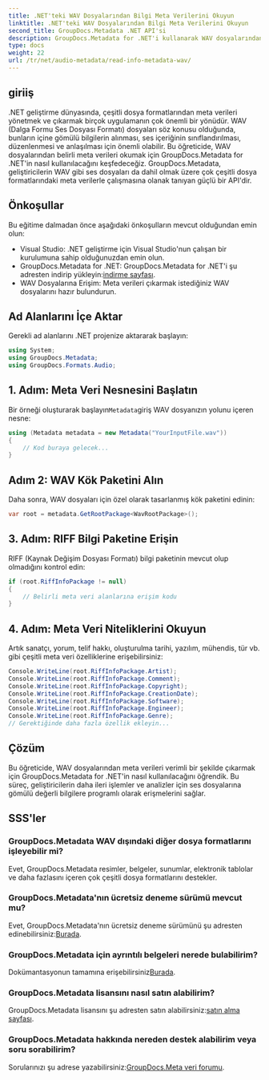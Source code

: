 ```yaml
---
title: .NET'teki WAV Dosyalarından Bilgi Meta Verilerini Okuyun
linktitle: .NET'teki WAV Dosyalarından Bilgi Meta Verilerini Okuyun
second_title: GroupDocs.Metadata .NET API'si
description: GroupDocs.Metadata for .NET'i kullanarak WAV dosyalarından meta verileri nasıl çıkaracağınızı öğrenin. Ses dosyası yönetimi için meta verilerden yararlanmak üzere bu adım adım öğreticiyi inceleyin.
type: docs
weight: 22
url: /tr/net/audio-metadata/read-info-metadata-wav/
---
```

## giriiş
.NET geliştirme dünyasında, çeşitli dosya formatlarından meta verileri yönetmek ve çıkarmak birçok uygulamanın çok önemli bir yönüdür. WAV (Dalga Formu Ses Dosyası Formatı) dosyaları söz konusu olduğunda, bunların içine gömülü bilgilerin alınması, ses içeriğinin sınıflandırılması, düzenlenmesi ve anlaşılması için önemli olabilir.
Bu öğreticide, WAV dosyalarından belirli meta verileri okumak için GroupDocs.Metadata for .NET'in nasıl kullanılacağını keşfedeceğiz. GroupDocs.Metadata, geliştiricilerin WAV gibi ses dosyaları da dahil olmak üzere çok çeşitli dosya formatlarındaki meta verilerle çalışmasına olanak tanıyan güçlü bir API'dir.
## Önkoşullar
Bu eğitime dalmadan önce aşağıdaki önkoşulların mevcut olduğundan emin olun:
- Visual Studio: .NET geliştirme için Visual Studio'nun çalışan bir kurulumuna sahip olduğunuzdan emin olun.
-  GroupDocs.Metadata for .NET: GroupDocs.Metadata for .NET'i şu adresten indirip yükleyin:[indirme sayfası](https://releases.groupdocs.com/metadata/net/).
- WAV Dosyalarına Erişim: Meta verileri çıkarmak istediğiniz WAV dosyalarını hazır bulundurun.

## Ad Alanlarını İçe Aktar
Gerekli ad alanlarını .NET projenize aktararak başlayın:
```csharp
using System;
using GroupDocs.Metadata;
using GroupDocs.Formats.Audio;
```
## 1. Adım: Meta Veri Nesnesini Başlatın
 Bir örneği oluşturarak başlayın`Metadata`giriş WAV dosyanızın yolunu içeren nesne:
```csharp
using (Metadata metadata = new Metadata("YourInputFile.wav"))
{
    // Kod buraya gelecek...
}
```
## Adım 2: WAV Kök Paketini Alın
Daha sonra, WAV dosyaları için özel olarak tasarlanmış kök paketini edinin:
```csharp
var root = metadata.GetRootPackage<WavRootPackage>();
```
## 3. Adım: RIFF Bilgi Paketine Erişin
RIFF (Kaynak Değişim Dosyası Formatı) bilgi paketinin mevcut olup olmadığını kontrol edin:
```csharp
if (root.RiffInfoPackage != null)
{
    // Belirli meta veri alanlarına erişim kodu
}
```
## 4. Adım: Meta Veri Niteliklerini Okuyun
Artık sanatçı, yorum, telif hakkı, oluşturulma tarihi, yazılım, mühendis, tür vb. gibi çeşitli meta veri özelliklerine erişebilirsiniz:
```csharp
Console.WriteLine(root.RiffInfoPackage.Artist);
Console.WriteLine(root.RiffInfoPackage.Comment);
Console.WriteLine(root.RiffInfoPackage.Copyright);
Console.WriteLine(root.RiffInfoPackage.CreationDate);
Console.WriteLine(root.RiffInfoPackage.Software);
Console.WriteLine(root.RiffInfoPackage.Engineer);
Console.WriteLine(root.RiffInfoPackage.Genre);
// Gerektiğinde daha fazla özellik ekleyin...
```

## Çözüm
Bu öğreticide, WAV dosyalarından meta verileri verimli bir şekilde çıkarmak için GroupDocs.Metadata for .NET'in nasıl kullanılacağını öğrendik. Bu süreç, geliştiricilerin daha ileri işlemler ve analizler için ses dosyalarına gömülü değerli bilgilere programlı olarak erişmelerini sağlar.

## SSS'ler
### GroupDocs.Metadata WAV dışındaki diğer dosya formatlarını işleyebilir mi?
Evet, GroupDocs.Metadata resimler, belgeler, sunumlar, elektronik tablolar ve daha fazlasını içeren çok çeşitli dosya formatlarını destekler.
### GroupDocs.Metadata'nın ücretsiz deneme sürümü mevcut mu?
 Evet, GroupDocs.Metadata'nın ücretsiz deneme sürümünü şu adresten edinebilirsiniz:[Burada](https://releases.groupdocs.com/).
### GroupDocs.Metadata için ayrıntılı belgeleri nerede bulabilirim?
 Dokümantasyonun tamamına erişebilirsiniz[Burada](https://reference.groupdocs.com/metadata/net/).
### GroupDocs.Metadata lisansını nasıl satın alabilirim?
 GroupDocs.Metadata lisansını şu adresten satın alabilirsiniz:[satın alma sayfası](https://purchase.groupdocs.com/buy).
### GroupDocs.Metadata hakkında nereden destek alabilirim veya soru sorabilirim?
 Sorularınızı şu adrese yazabilirsiniz:[GroupDocs.Meta veri forumu](https://forum.groupdocs.com/c/metadata/14).